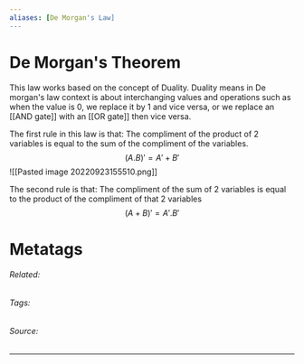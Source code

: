 ```yaml
---
aliases: [De Morgan's Law]
---
```

# De Morgan's Theorem
This law works based on the concept of Duality. Duality means in De morgan's law context is about interchanging values and operations such as when the value is 0, we replace it by 1 and vice versa, or we replace an [[AND gate]] with an [[OR gate]] then vice versa.

The first rule in this law is that:
The compliment of the product of 2 variables is equal to the sum of the compliment of the variables.
$$(A.B)' = A' + B'$$
![[Pasted image 20220923155510.png]]


The second rule is that:
The compliment of the sum of 2 variables is equal to the product of the compliment of that 2 variables
$$(A+B)' = A' . B'$$

# Metatags
###### Related: 
###### Tags: 
###### Source: 

---